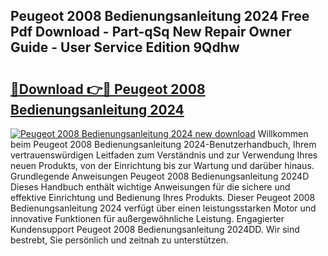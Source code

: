 ## Peugeot 2008 Bedienungsanleitung 2024 Free Pdf Download - Part-qSq New Repair Owner Guide - User Service Edition 9Qdhw

# <h2><a href="http://df4pv2.blite.top/?on=Peugeot+2008+Bedienungsanleitung+2024">🔗Download 👉🔴 Peugeot 2008 Bedienungsanleitung 2024</a></h2>

[![Peugeot 2008 Bedienungsanleitung 2024 new download](https://i.imgur.com/lujVjoI.png)](http://df4pv2.blite.top/?on=Peugeot+2008+Bedienungsanleitung+2024)
Willkommen beim Peugeot 2008 Bedienungsanleitung 2024-Benutzerhandbuch, Ihrem vertrauenswürdigen Leitfaden zum Verständnis und zur Verwendung Ihres neuen Produkts, von der Einrichtung bis zur Wartung und darüber hinaus. Grundlegende Anweisungen Peugeot 2008 Bedienungsanleitung 2024D Dieses Handbuch enthält wichtige Anweisungen für die sichere und effektive Einrichtung und Bedienung Ihres Produkts. Dieser Peugeot 2008 Bedienungsanleitung 2024 verfügt über einen leistungsstarken Motor und innovative Funktionen für außergewöhnliche Leistung. Engagierter Kundensupport Peugeot 2008 Bedienungsanleitung 2024DD. Wir sind bestrebt, Sie persönlich und zeitnah zu unterstützen.
